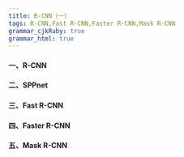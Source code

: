 ```yaml
---
title: R-CNN（一） 
tags: R-CNN,Fast R-CNN,Faster R-CNN,Mask R-CNN
grammar_cjkRuby: true
grammar_html: true
---
```


#### 一、R-CNN

#### 二、SPPnet

#### 三、Fast R-CNN

#### 四、Faster R-CNN

#### 五、Mask R-CNN